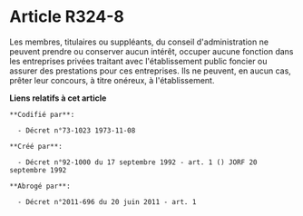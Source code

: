 # Article R324-8

Les membres, titulaires ou suppléants, du conseil d'administration ne peuvent prendre ou conserver aucun intérêt, occuper
aucune fonction dans les entreprises privées traitant avec l'établissement public foncier ou assurer des prestations pour ces
entreprises. Ils ne peuvent, en aucun cas, prêter leur concours, à titre onéreux, à l'établissement.

**Liens relatifs à cet article**

	**Codifié par**:

	  - Décret n°73-1023 1973-11-08

	**Créé par**:

	  - Décret n°92-1000 du 17 septembre 1992 - art. 1 () JORF 20 septembre 1992

	**Abrogé par**:

	  - Décret n°2011-696 du 20 juin 2011 - art. 1
